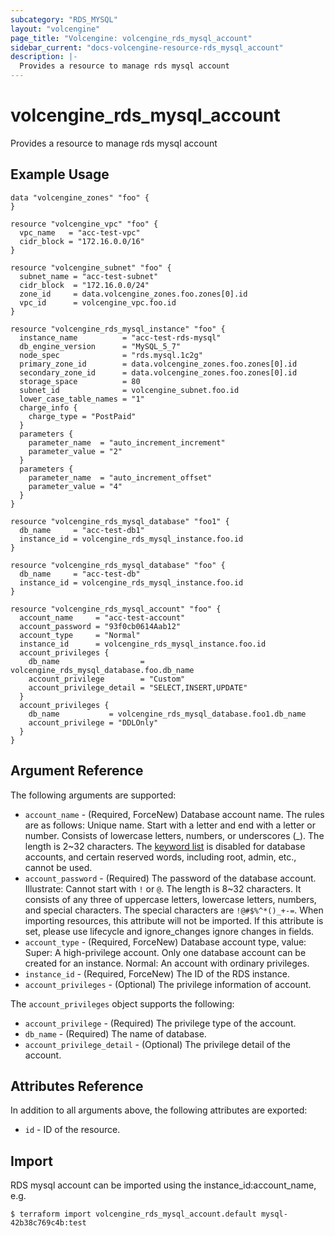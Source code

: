 ```yaml
---
subcategory: "RDS_MYSQL"
layout: "volcengine"
page_title: "Volcengine: volcengine_rds_mysql_account"
sidebar_current: "docs-volcengine-resource-rds_mysql_account"
description: |-
  Provides a resource to manage rds mysql account
---
```

# volcengine_rds_mysql_account
Provides a resource to manage rds mysql account
## Example Usage
```hcl
data "volcengine_zones" "foo" {
}

resource "volcengine_vpc" "foo" {
  vpc_name   = "acc-test-vpc"
  cidr_block = "172.16.0.0/16"
}

resource "volcengine_subnet" "foo" {
  subnet_name = "acc-test-subnet"
  cidr_block  = "172.16.0.0/24"
  zone_id     = data.volcengine_zones.foo.zones[0].id
  vpc_id      = volcengine_vpc.foo.id
}

resource "volcengine_rds_mysql_instance" "foo" {
  instance_name          = "acc-test-rds-mysql"
  db_engine_version      = "MySQL_5_7"
  node_spec              = "rds.mysql.1c2g"
  primary_zone_id        = data.volcengine_zones.foo.zones[0].id
  secondary_zone_id      = data.volcengine_zones.foo.zones[0].id
  storage_space          = 80
  subnet_id              = volcengine_subnet.foo.id
  lower_case_table_names = "1"
  charge_info {
    charge_type = "PostPaid"
  }
  parameters {
    parameter_name  = "auto_increment_increment"
    parameter_value = "2"
  }
  parameters {
    parameter_name  = "auto_increment_offset"
    parameter_value = "4"
  }
}

resource "volcengine_rds_mysql_database" "foo1" {
  db_name     = "acc-test-db1"
  instance_id = volcengine_rds_mysql_instance.foo.id
}

resource "volcengine_rds_mysql_database" "foo" {
  db_name     = "acc-test-db"
  instance_id = volcengine_rds_mysql_instance.foo.id
}

resource "volcengine_rds_mysql_account" "foo" {
  account_name     = "acc-test-account"
  account_password = "93f0cb0614Aab12"
  account_type     = "Normal"
  instance_id      = volcengine_rds_mysql_instance.foo.id
  account_privileges {
    db_name                  = volcengine_rds_mysql_database.foo.db_name
    account_privilege        = "Custom"
    account_privilege_detail = "SELECT,INSERT,UPDATE"
  }
  account_privileges {
    db_name           = volcengine_rds_mysql_database.foo1.db_name
    account_privilege = "DDLOnly"
  }
}
```
## Argument Reference
The following arguments are supported:
* `account_name` - (Required, ForceNew) Database account name. The rules are as follows:
Unique name.
Start with a letter and end with a letter or number.
Consists of lowercase letters, numbers, or underscores (_).
The length is 2~32 characters.
The [keyword list](https://www.volcengine.com/docs/6313/66162) is disabled for database accounts, and certain reserved words, including root, admin, etc., cannot be used.
* `account_password` - (Required) The password of the database account.
Illustrate:
Cannot start with `!` or `@`.
The length is 8~32 characters.
It consists of any three of uppercase letters, lowercase letters, numbers, and special characters.
The special characters are `!@#$%^*()_+-=`. When importing resources, this attribute will not be imported. If this attribute is set, please use lifecycle and ignore_changes ignore changes in fields.
* `account_type` - (Required, ForceNew) Database account type, value:
Super: A high-privilege account. Only one database account can be created for an instance.
Normal: An account with ordinary privileges.
* `instance_id` - (Required, ForceNew) The ID of the RDS instance.
* `account_privileges` - (Optional) The privilege information of account.

The `account_privileges` object supports the following:

* `account_privilege` - (Required) The privilege type of the account.
* `db_name` - (Required) The name of database.
* `account_privilege_detail` - (Optional) The privilege detail of the account.

## Attributes Reference
In addition to all arguments above, the following attributes are exported:
* `id` - ID of the resource.



## Import
RDS mysql account can be imported using the instance_id:account_name, e.g.
```
$ terraform import volcengine_rds_mysql_account.default mysql-42b38c769c4b:test
```

